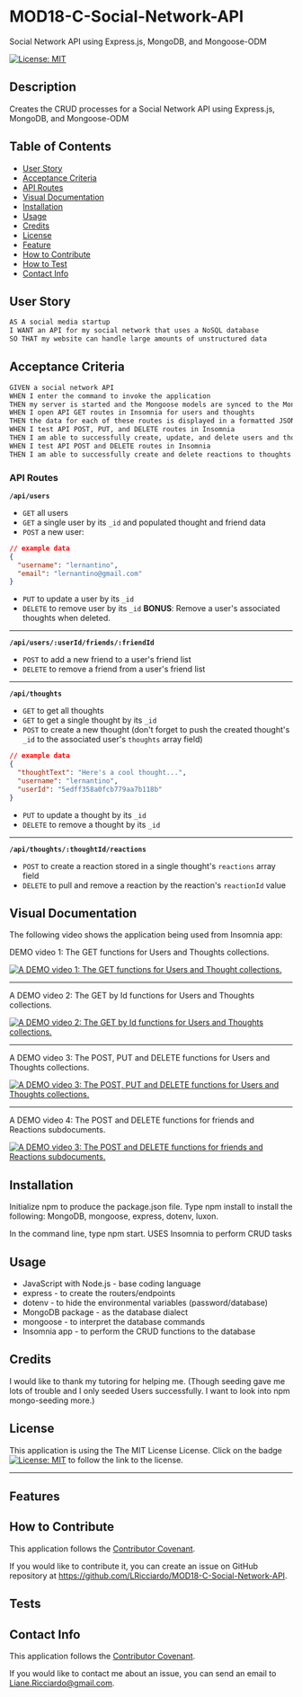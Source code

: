 # MOD18-C-Social-Network-API
Social Network API using Express.js, MongoDB, and Mongoose-ODM

[![License: MIT](https://img.shields.io/badge/License-MIT-yellow.svg)](https://opensource.org/licenses/MIT)

## Description

Creates the CRUD processes for a Social Network API using Express.js, MongoDB, and Mongoose-ODM

## Table of Contents
  
- [User Story](#userstory)
- [Acceptance Criteria](#acceptance-criteria)
- [API Routes](#api-routes)
- [Visual Documentation](#visual-documentation)
- [Installation](#installation)
- [Usage](#usage)
- [Credits](#credits)
- [License](#license)
- [Feature](#features)
- [How to Contribute](#contribute)
- [How to Test](#test)
- [Contact Info](#contact) 

## User Story

```md
AS A social media startup
I WANT an API for my social network that uses a NoSQL database
SO THAT my website can handle large amounts of unstructured data
```

## Acceptance Criteria

```md
GIVEN a social network API
WHEN I enter the command to invoke the application
THEN my server is started and the Mongoose models are synced to the MongoDB database
WHEN I open API GET routes in Insomnia for users and thoughts
THEN the data for each of these routes is displayed in a formatted JSON
WHEN I test API POST, PUT, and DELETE routes in Insomnia
THEN I am able to successfully create, update, and delete users and thoughts in my database
WHEN I test API POST and DELETE routes in Insomnia
THEN I am able to successfully create and delete reactions to thoughts and add and remove friends to a user’s friend list
```


### API Routes

**`/api/users`** 
* `GET` all users
* `GET` a single user by its `_id` and populated thought and friend data
* `POST` a new user:
```json
// example data
{
  "username": "lernantino",
  "email": "lernantino@gmail.com"
}
```
* `PUT` to update a user by its `_id`
* `DELETE` to remove user by its `_id`
**BONUS**: Remove a user's associated thoughts when deleted.

---

**`/api/users/:userId/friends/:friendId`**
* `POST` to add a new friend to a user's friend list
* `DELETE` to remove a friend from a user's friend list

---

**`/api/thoughts`**
* `GET` to get all thoughts
* `GET` to get a single thought by its `_id`
* `POST` to create a new thought (don't forget to push the created thought's `_id` to the associated user's `thoughts` array field)
```json
// example data
{
  "thoughtText": "Here's a cool thought...",
  "username": "lernantino",
  "userId": "5edff358a0fcb779aa7b118b"
}
```
* `PUT` to update a thought by its `_id`
* `DELETE` to remove a thought by its `_id`

---

**`/api/thoughts/:thoughtId/reactions`**
* `POST` to create a reaction stored in a single thought's `reactions` array field
* `DELETE` to pull and remove a reaction by the reaction's `reactionId` value

## Visual Documentation

The following video shows the application being used from Insomnia app:

DEMO video 1: The GET functions for Users and Thoughts collections.

[![A DEMO video 1: The GET functions for Users and Thought collections.](./assets/18-nosql-homework-demo-01.gif)](https://drive.google.com/file/d/1-ChrH9NOEWzQyPIfhW-zl0HFe7Zm80KC/view?usp=share_link)

***

A DEMO video 2: The GET by Id functions for Users and Thoughts collections.

[![A DEMO video 2: The GET by Id functions for Users and Thoughts collections.](./assets/18-nosql-homework-demo-02.gif)](https://drive.google.com/file/d/1dmQe1YpSUbcl8dGH-m9CDf4-FJksNojM/view?usp=share_link)

***

A DEMO video 3: The POST, PUT and DELETE functions for Users and Thoughts collections.

[![A DEMO video 3: The POST, PUT and DELETE functions for Users and Thoughts collections.](./assets/18-nosql-homework-demo-03.gif)](https://drive.google.com/file/d/1BXKKZZqOBH0nvKGfsKHHius-8LXPyVN9/view?usp=share_link)
***

A DEMO video 4: The POST and DELETE functions for friends and Reactions subdocuments.

[![A DEMO video 3: The POST and DELETE functions for friends and Reactions subdocuments.](./assets/18-nosql-homework-demo-04.gif)](https://drive.google.com/file/d/1BXKKZZqOBH0nvKGfsKHHius-8LXPyVN9/view?usp=share_link)


## Installation

Initialize npm to produce the package.json file.
Type npm install to install the following: MongoDB, mongoose, express, dotenv, luxon.
 
In the command line, type npm start.
USES Insomnia to perform CRUD tasks


## Usage
- JavaScript with Node.js - base coding language
- express - to create the routers/endpoints
- dotenv - to hide the environmental variables (password/database)
- MongoDB package - as the database dialect
- mongoose - to interpret the database commands
- Insomnia app - to perform the CRUD functions to the database 

## Credits

I would like to thank my tutoring for helping me. (Though seeding gave me lots of trouble and I only seeded Users successfully. I want to look into npm mongo-seeding more.)

## License

This application is using the The MIT License License. Click on the badge  [![License: MIT](https://img.shields.io/badge/License-MIT-yellow.svg)](https://opensource.org/licenses/MIT)  to follow the link to the license.

---

## Features



## How to Contribute

This application follows the [Contributor Covenant](https://www.contributor-covenant.org/).

If you would like to contribute it, you can create an issue on GitHub repository at https://github.com/LRicciardo/MOD18-C-Social-Network-API. 

## Tests


  
## Contact Info

This application follows the [Contributor Covenant](https://www.contributor-covenant.org/).

If you would like to contact me about an issue, you can send an email to Liane.Ricciardo@gmail.com.
